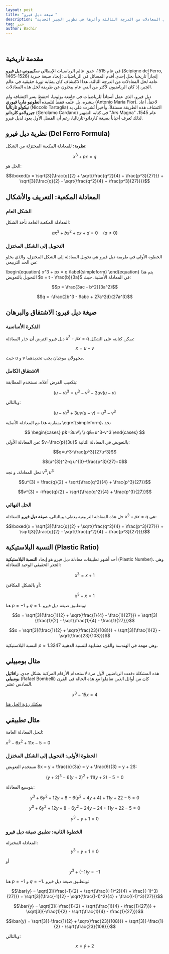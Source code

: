 ```yaml
---
layout: post
title: "صيغة ديل فيرو "
description: "استكشاف الطريقة الجبرية لحل المعادلات من الدرجة الثالثة وأثرها في تطوير الجبر الحديث"
tag: جبر
author: Bachir
---
```

<br>

## مقدمة تاريخية
في عام 1515، حقق عالم الرياضيات الإيطالي **سكيبيوني ديل فيرو** (Scipione del Ferro, 1465-1526) إنجازاً تاريخياً بحل إحدى أقدم المسائل في الرياضيات: إيجاد صيغة جبرية عامة لحل المعادلات من الدرجة الثالثة. هذا الاكتشاف كان بمثابة ثورة حقيقية في عالم الجبر، إذ كان الرياضيون لأكثر من ألفي عام يبحثون عن طريقة لحل هذه المعادلات.

ديل فيرو، الذي عمل أستاذاً للرياضيات في جامعة بولونيا، احتفظ بسر اكتشافه ولم ينشره، بل علّمه فقط لتلميذه **أنطونيو ماريا فيوري** (Antonio Maria Fior). لاحقاً، أعاد **نيكولو تارتاليا** (Niccolò Tartaglia) اكتشاف هذه الطريقة مستقلاً، وأخيراً نُشرت على يد **جيرولامو كاردانو** (Gerolamo Cardano) في كتابه الشهير "Ars Magna" عام 1545، لذلك تُعرف أحياناً بصيغة كاردانو-تارتاليا، رغم أن الفضل الأول يعود لديل فيرو.

## نظرية ديل فيرو (Del Ferro Formula)

**نظرية:** للمعادلة المكعبة المختزلة من الشكل:

$$x^3 + px = q$$

الحل هو:

$$\boxed{x = \sqrt[3]{\frac{q}{2} + \sqrt{\frac{q^2}{4} + \frac{p^3}{27}}} + \sqrt[3]{\frac{q}{2} - \sqrt{\frac{q^2}{4} + \frac{p^3}{27}}}}$$

## المعادلة المكعبة: التعريف والأشكال
### الشكل العام
المعادلة المكعبة العامة تأخذ الشكل:

$$ax^3 + bx^2 + cx + d = 0 \quad (a \neq 0)$$

### التحويل إلى الشكل المختزل
الخطوة الأولى في طريقة ديل فيرو هي تحويل المعادلة إلى الشكل المختزل، والذي يخلو من الحد التربيعي:

\begin{equation}
x^3 + px = q
\label{simpleform}
\end{equation}
يتم هذا التحويل بالتعويض $x = t - \frac{b}{3a}$ في المعادلة الأصلية، حيث:

$$p = \frac{3ac - b^2}{3a^2}$$

$$q = -\frac{2b^3 - 9abc + 27a^2d}{27a^3}$$

## صيغة ديل فيرو: الاشتقاق والبرهان
### الفكرة الأساسية
ديل فيرو افترض أن جذر المعادلة $x^3 + px  = q$ يمكن كتابته على الشكل:

$$x = u - v$$

حيث $u$ و $v$ مجهولان موجبان يجب تحديدهما.
### الاشتقاق الكامل
بتكعيب الفرض أعلاه، نستخدم المطابقة:

$$(u - v)^3 = u^3 - v^3 - 3uv(u - v)$$

وبالتالي:

$$(u - v)^3+3uv(u - v) = u^3 - v^3 $$

بمقارنة هذا مع المعادلة الأصلية \eqref{simpleform}، نجد

$$
\begin{cases}
p&=3uv\\ \\
q&=u^3-v^3
\end{cases}
$$

من المعادلة الأولى: $v=\frac{p}{3u}$
بالتعويض في المعادلة الثانية:

$$q=u^3-\frac{p^3}{27u^3}$$

$$(u^{3})^2-q u^{3}-\frac{p^3}{27}=0$$

نحل المعادلة، و نجد $v^3, u^3$

$$u^{3} = \frac{q}{2} + \sqrt{\frac{q^2}{4} + \frac{p^3}{27}}$$

$$v^{3} = -\frac{q}{2} + \sqrt{\frac{q^2}{4} + \frac{p^3}{27}}$$

### الحل النهائي
حل هذه المعادلة التربيعية يعطي:
وبالتالي، **صيغة ديل فيرو** للمعادلة $x^3 + px  = q$ هي:

$$\boxed{x = \sqrt[3]{\frac{q}{2} + \sqrt{\frac{q^2}{4} + \frac{p^3}{27}}} + \sqrt[3]{\frac{q}{2} - \sqrt{\frac{q^2}{4} + \frac{p^3}{27}}}}$$

## النسبة البلاستيكية (Plastic Ratio)

أحد أشهر تطبيقات معادلة ديل فيرو هو إيجاد **النسبة البلاستيكية** (Plastic Number)، وهي الجذر الحقيقي الوحيد للمعادلة:

$$x^3 = x + 1 $$

أو بالشكل المكافئ: 

$$x^3 -x=  1$$

هنا $p = -1$ و $q = 1$، وبتطبيق صيغة ديل فيرو:

$$x = \sqrt[3]{\frac{1}{2} + \sqrt{\frac{1}{4} - \frac{1}{27}}} + \sqrt[3]{\frac{1}{2} - \sqrt{\frac{1}{4} - \frac{1}{27}}}$$

$$x = \sqrt[3]{\frac{1}{2} + \sqrt{\frac{23}{108}}} + \sqrt[3]{\frac{1}{2} - \sqrt{\frac{23}{108}}}$$

النسبة البلاستيكية $\rho \approx 1.3247$ وهي مهمة في الهندسة والفن، مشابهة للنسبة الذهبية.

<!-- Del Ferro formula for x^3 - x - 1 = 0 -->
<div class="sage">
  <script type="text/x-sage">
p = -1;q = 1
Δ = (q/2)^2 + (p/3)^3
u = (q/2 + sqrt(Δ))^(1/3)
v = (q/2 - sqrt(Δ))^(1/3)
x = u + v
show(x.simplify_full())
show(N(x, digits=5))
  </script>
</div>


## مثال بومبيلي
هذه المشكلة دفعت الرياضيين لأول مرة لاستخدام الأرقام المركبة بشكل جدي. **رافائيل بومبيلي** (Rafael Bombelli) كان من أوائل الذين تعاملوا مع هذه الحالة في القرن السادس عشر.

$$x^3-15x=4$$

[يمكنك رؤية الحل هنا](https://stetekluh.com/Bombelli.pdf) 


## مثال تطبيقي

لنحل المعادلة العامة: 

$x^3 - 6x^2 + 11x - 5 = 0$

### الخطوة الأولى: التحويل إلى الشكل المختزل

نستخدم التعويض $x = y + \frac{b}{3a} = y + \frac{6}{3} = y + 2$:

$$(y + 2)^3 - 6(y + 2)^2 + 11(y + 2) - 5 = 0$$

بتوسيع المعادلة:

$$y^3 + 6y^2 + 12y + 8 - 6(y^2 + 4y + 4) + 11y + 22 - 5 = 0$$

$$y^3 + 6y^2 + 12y + 8 - 6y^2 - 24y - 24 + 11y + 22 - 5 = 0$$

$$y^3 - y + 1 = 0$$

### الخطوة الثانية: تطبيق صيغة ديل فيرو

المعادلة المختزلة:
$$y^3 - y + 1 = 0$$ 

أو

$$y^3 + (-1)y = -1$$

هنا $p = -1$ و $q = -1$، وبتطبيق صيغة ديل فيرو:

$$\bar{y} = \sqrt[3]{\frac{-1}{2} + \sqrt{\frac{(-1)^2}{4} + \frac{(-1)^3}{27}}} + \sqrt[3]{\frac{-1}{2} - \sqrt{\frac{(-1)^2}{4} + \frac{(-1)^3}{27}}}$$

$$\bar{y} = \sqrt[3]{-\frac{1}{2} + \sqrt{\frac{1}{4} - \frac{1}{27}}} + \sqrt[3]{-\frac{1}{2} - \sqrt{\frac{1}{4} - \frac{1}{27}}}$$

$$\bar{y} = \sqrt[3]{-\frac{1}{2} + \sqrt{\frac{23}{108}}} + \sqrt[3]{-\frac{1}{2} - \sqrt{\frac{23}{108}}}$$

وبالتالي:

$$x = \bar{y} + 2$$
